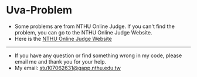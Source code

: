 # Uva-Problem

* Some problems are from NTHU Online Judge. If you can't find the problem, you can go to the NTHU Online Judge Website.
* Here is the [NTHU Online Judge Website](https://acm.cs.nthu.edu.tw/)
<hr></hr>

* If you have any question or find something wrong in my code, please email me and thank you for your help.
* My email: stu107062631@gapp.nthu.edu.tw
